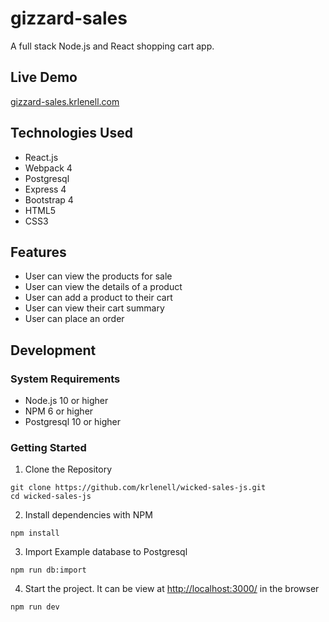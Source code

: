 gizzard-sales
========
A full stack Node.js and React shopping cart app.

Live Demo
-------
[gizzard-sales.krlenell.com](https://gizzard-sales.krlenell.com/)


Technologies Used
-------
+ React.js
+ Webpack 4
+ Postgresql
+ Express 4
+ Bootstrap 4
+ HTML5
+ CSS3

Features
------

+ User can view the products for sale
+ User can view the details of a product
+ User can add a product to their cart
+ User can view their cart summary
+ User can place an order

Development
----------
### System Requirements
+ Node.js 10 or higher
+ NPM 6 or higher
+ Postgresql 10 or higher

### Getting Started
1. Clone the Repository

  ```shell
  git clone https://github.com/krlenell/wicked-sales-js.git
  cd wicked-sales-js
  ```
2. Install dependencies with NPM

```shell
npm install
```

3. Import Example database to Postgresql

```shell
npm run db:import
```

4. Start the project.  It can be view at [http://localhost:3000/](http://localhost:3000/) in the browser

```shell
npm run dev
```
